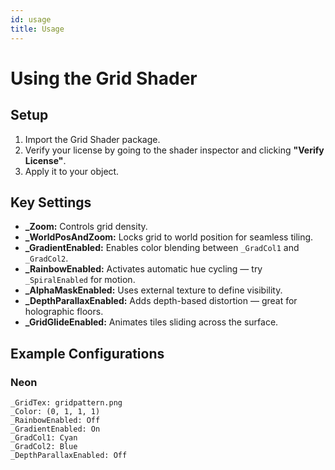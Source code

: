 ```yaml
---
id: usage
title: Usage
---
```


# Using the Grid Shader

## Setup
1. Import the Grid Shader package.  
2. Verify your license by going to the shader inspector and clicking **"Verify License"**. 
3. Apply it to your object.

## Key Settings
- **_Zoom:** Controls grid density.  
- **_WorldPosAndZoom:** Locks grid to world position for seamless tiling.  
- **_GradientEnabled:** Enables color blending between `_GradCol1` and `_GradCol2`.  
- **_RainbowEnabled:** Activates automatic hue cycling — try `_SpiralEnabled` for motion.  
- **_AlphaMaskEnabled:** Uses external texture to define visibility.  
- **_DepthParallaxEnabled:** Adds depth-based distortion — great for holographic floors.  
- **_GridGlideEnabled:** Animates tiles sliding across the surface.  

## Example Configurations
### Neon
```text
_GridTex: gridpattern.png  
_Color: (0, 1, 1, 1)  
_RainbowEnabled: Off  
_GradientEnabled: On  
_GradCol1: Cyan  
_GradCol2: Blue  
_DepthParallaxEnabled: Off
